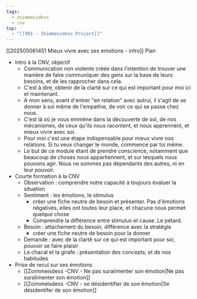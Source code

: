 ```yaml
---
tags:
  - zoimmesidess
  - cnv
top:
  - "[[991 - Zoimmeisdess Project]]"
---
```


[[202505061451 Mieux vivre avec ses emotions - intro]]
Plan
* Intro à la CNV, objectif
	* Communication non violente créée dans l'intention de trouver une manière de faire communiquer des gens sur la base de leurs besoins, et de les rapprocher dans cela.
	* C'est à dire, obtenir de la clarté sur ce qui est important pour moi ici et maintenant.
	* A mon sens, avant d'entrer "en relation" avec autrui, il s'agit de se donner à soi même de l'empathie, de voir ce qui se passe chez nous.
	* C'est là où je vous emmène dans la découverte de soi, de nos mécanismes, de ceux qu'ils nous racontent, et nous apprennent, et mieux vivre avec soi.
	* Pour moi c'est une étape indispensable pour mieux vivre nos relations. Si tu veux changer le monde, commence par toi même.
	* Le but de ce module étant de prendre conscience, notamment que beaucoup de choses nous appartiennent, et sur lesquels nous pouvons agir. Nous ne sommes pas dépendants des autres, ni en leur pouvoir.
* Courte formation à la CNV
	* Observation : comprendre notre capacité à toujours évaluer la situation
	* Sentiment : les émotions, le stimulus
		* créer une fiche neutre de besoin et présenter. Pas d'émotions négatives, elles ont toutes leur place, et chacune nous permet quelque chose
		* Comprendre la différence entre stimulus et cause. Le pétard.
	* Besoin : attachement du besoin, différence avec la stratégie
		* créer une fiche neutre de besoin pour la donner
	* Demande : avec de la clarté sur ce qui est important pour soi, pouvoir se faire plaisir
	* Le chacal et la girafe : présentation des concepts, et de nos habitudes
* Prise de recul sur ses émotions
	* [[Zoimmeisdess -CNV - Ne pas suralimenter son émotion|Ne pas suralimenter son émotion]]
	* [[Zoimmeisdess -CNV - se désidentifier de son émotion|Se désidentifer de son émotion]]
